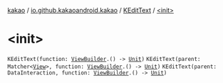 [kakao](../../index.md) / [io.github.kakaoandroid.kakao](../index.md) / [KEditText](index.md) / [&lt;init&gt;](./-init-.md)

# &lt;init&gt;

`KEditText(function: `[`ViewBuilder`](../-view-builder/index.md)`.() -> `[`Unit`](https://kotlinlang.org/api/latest/jvm/stdlib/kotlin/-unit/index.html)`)`
`KEditText(parent: Matcher<`[`View`](https://developer.android.com/reference/android/view/View.html)`>, function: `[`ViewBuilder`](../-view-builder/index.md)`.() -> `[`Unit`](https://kotlinlang.org/api/latest/jvm/stdlib/kotlin/-unit/index.html)`)`
`KEditText(parent: DataInteraction, function: `[`ViewBuilder`](../-view-builder/index.md)`.() -> `[`Unit`](https://kotlinlang.org/api/latest/jvm/stdlib/kotlin/-unit/index.html)`)`